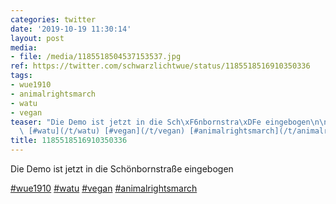 ```yaml
---
categories: twitter
date: '2019-10-19 11:30:14'
layout: post
media:
- file: /media/1185518504537153537.jpg
ref: https://twitter.com/schwarzlichtwue/status/1185518516910350336
tags:
- wue1910
- animalrightsmarch
- watu
- vegan
teaser: "Die Demo ist jetzt in die Sch\xF6nbornstra\xDFe eingebogen\n\n[#wue1910](/t/wue1910)\
  \ [#watu](/t/watu) [#vegan](/t/vegan) [#animalrightsmarch](/t/animalrightsmarch) "
title: 1185518516910350336
---
```

Die Demo ist jetzt in die Schönbornstraße eingebogen

[#wue1910](/t/wue1910) [#watu](/t/watu) [#vegan](/t/vegan) [#animalrightsmarch](/t/animalrightsmarch) 
